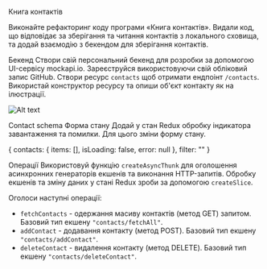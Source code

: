 Книга контактів

Виконайте рефакторинг коду програми «Книга контактів». Видали код, що відповідає за зберігання та читання контактів з локального сховища, та додай взаємодію з бекендом для зберігання контактів.

Бекенд
Створи свій персональний бекенд для розробки за допомогою UI-сервісу mockapi.io. Зареєструйся використовуючи свій обліковий запис GitHub. Створи ресурс `contacts` щоб отримати ендпоінт `/contacts`. Використай конструктор ресурсу та опиши об'єкт контакту як на ілюстрації.

![Alt text](https://textbook.edu.goit.global/lms-react-homework/v1/uk/img/hw-07/api.png)

Contact schema
Форма стану
Додай у стан Redux обробку індикатора завантаження та помилки. Для цього зміни форму стану.

{
  contacts: {
    items: [],
    isLoading: false,
    error: null
  },
  filter: ""
}

Операції
Використовуй функцію `createAsyncThunk` для оголошення асинхронних генераторів екшенів та виконання HTTP-запитів. Обробку екшенів та зміну даних у стані Redux зроби за допомогою `createSlice`.

Оголоси наступні операції:

+ `fetchContacts` - одержання масиву контактів (метод GET) запитом. Базовий тип екшену `"contacts/fetchAll"`.
+ `addContact` - додавання контакту (метод POST). Базовий тип екшену `"contacts/addContact"`.
+ `deleteContact` - видалення контакту (метод DELETE). Базовий тип екшену `"contacts/deleteContact"`.